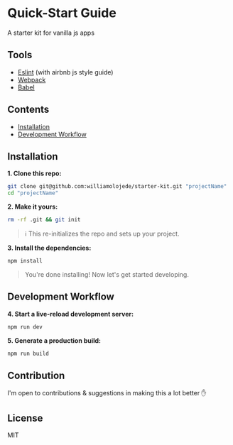 # Quick-Start Guide
A starter kit for vanilla js apps

## Tools
 - [Eslint](http://eslint.org/) (with airbnb js style guide)
 - [Webpack](https://webpack.js.org/)
 - [Babel](https://babeljs.io/)

## Contents
- [Installation](#installation)
- [Development Workflow](#development-workflow)


## Installation

**1. Clone this repo:**
```sh
git clone git@github.com:williamolojede/starter-kit.git "projectName"
cd "projectName"
```

**2. Make it yours:**
``` sh
rm -rf .git && git init
```
> :information_source: This re-initializes the repo and sets up your project.

**3. Install the dependencies:**
```sh
npm install
```

> You're done installing! Now let's get started developing.

## Development Workflow

**4. Start a live-reload development server:**
```sh
npm run dev
```

**5. Generate a production build:**
```sh
npm run build
```

## Contribution
I'm open to contributions & suggestions in making this a lot better :hand:

## License

MIT
